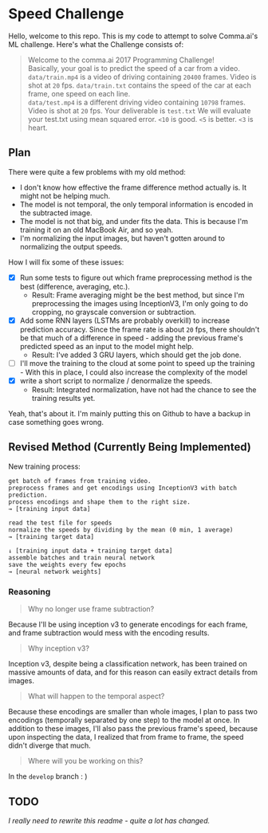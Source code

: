 # Speed Challenge
Hello, welcome to this repo.
This is my code to attempt to solve Comma.ai's ML challenge.
Here's what the Challenge consists of:

>Welcome to the comma.ai 2017 Programming Challenge!  
Basically, your goal is to predict the speed of a car from a video.  
`data/train.mp4` is a video of driving containing `20400` frames. Video is shot at `20` fps.
`data/train.txt` contains the speed of the car at each frame, one speed on each line.  
`data/test.mp4` is a different driving video containing `10798` frames. Video is shot at `20` fps.
Your deliverable is `test.txt`
We will evaluate your test.txt using mean squared error. `<10` is good. `<5` is better. `<3` is heart.

## Plan
There were quite a few problems with my old method:

- I don't know how effective the frame difference method actually is.
  It might not be helping much.
- The model is not temporal, the only temporal information is encoded in the subtracted image.
- The model is not that big, and under fits the data.
  This is because I'm training it on an old MacBook Air, and so yeah.
- I'm normalizing the input images, but haven't gotten around to normalizing the output speeds.

How I will fix some of these issues:

- [x] Run some tests to figure out which frame preprocessing method is the best (difference, averaging, etc.).
    - Result: Frame averaging might be the best method,
      but since I'm preprocessing the images using InceptionV3,
      I'm only going to do cropping, no grayscale conversion or subtraction.
- [x] Add some RNN layers (LSTMs are probably overkill) to increase prediction accuracy.
      Since the frame rate is about `20` fps, there shouldn't be that much of a difference in speed -
      adding the previous frame's predicted speed as an input to the model might help.
    - Result: I've added 3 GRU layers, which should get the job done.
- [ ] I'll move the training to the cloud at some point to speed up the training -
      With this in place, I could also increase the complexity of the model
- [x] write a short script to normalize / denormalize the speeds.
    - Result: Integrated normalization, have not had the chance to see the training results yet.

Yeah, that's about it. I'm mainly putting this on Github to have a backup in case something goes wrong.

## Revised Method (Currently Being Implemented)
New training process:

```
get batch of frames from training video.
preprocess frames and get encodings using InceptionV3 with batch prediction.
process encodings and shape them to the right size.
→ [training input data]

read the test file for speeds
normalize the speeds by dividing by the mean (0 min, 1 average)
→ [training target data]

↓ [training input data + training target data]
assemble batches and train neural network
save the weights every few epochs
→ [neural network weights]
```

### Reasoning
> Why no longer use frame subtraction?

Because I'll be using inception v3 to generate encodings for each frame, and frame subtraction would mess with the encoding results.

> Why inception v3?

Inception v3, despite being a classification network, has been trained on massive amounts of data, and for this reason can easily extract details from images.

> What will happen to the temporal aspect?

Because these encodings are smaller than whole images, I plan to pass two encodings (temporally separated by one step) to the model at once.
In addition to these images, I'll also pass the previous frame's speed, because upon inspecting the data, I realized that from frame to frame, the speed didn't diverge that much.

> Where will you be working on this?

In the `develop` branch : )

## TODO
*I really need to rewrite this readme - quite a lot has changed.*
